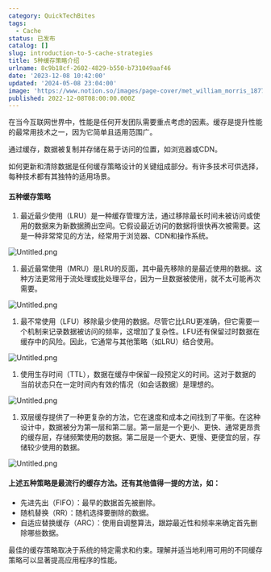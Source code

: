 ```yaml
---
category: QuickTechBites
tags:
  - Cache
status: 已发布
catalog: []
slug: introduction-to-5-cache-strategies
title: 5种缓存策略介绍
urlname: 8c9b18cf-2602-4829-b550-b731049aaf46
date: '2023-12-08 10:42:00'
updated: '2024-05-08 23:04:00'
image: 'https://www.notion.so/images/page-cover/met_william_morris_1877_willow.jpg'
published: 2022-12-08T08:00:00.000Z
---
```


在当今互联网世界中，性能是任何开发团队需要重点考虑的因素。缓存是提升性能的最常用技术之一，因为它简单且适用范围广。


通过缓存，数据被复制并存储在易于访问的位置，如浏览器或CDN。


如何更新和清除数据是任何缓存策略设计的关键组成部分。有许多技术可供选择，每种技术都有其独特的适用场景。


#### 五种缓存策略

1. 最近最少使用（LRU）是一种缓存管理方法，通过移除最长时间未被访问或使用的数据来为新数据腾出空间。它假设最近访问的数据将很快再次被需要。这是一种非常常见的方法，经常用于浏览器、CDN和操作系统。

![Untitled.png](https://prod-files-secure.s3.us-west-2.amazonaws.com/5d24fe63-e567-4804-86f9-9fdc62e13082/74494354-3dc7-4fc2-be3e-7e15913b3f24/Untitled.png?X-Amz-Algorithm=AWS4-HMAC-SHA256&X-Amz-Content-Sha256=UNSIGNED-PAYLOAD&X-Amz-Credential=ASIAZI2LB466WM6M3TDV%2F20250410%2Fus-west-2%2Fs3%2Faws4_request&X-Amz-Date=20250410T053953Z&X-Amz-Expires=3600&X-Amz-Security-Token=IQoJb3JpZ2luX2VjECUaCXVzLXdlc3QtMiJHMEUCIQCW95EGFNT4yHeHMuMJoZBRI5kYRY1ObEFA5P2tdpzbfwIgN2muAsp5xNVoU9S40w5Crwh3honPLCiE7f0ElxQURakqiAQInv%2F%2F%2F%2F%2F%2F%2F%2F%2F%2FARAAGgw2Mzc0MjMxODM4MDUiDOas2CXa4mHZTa50KyrcA8iYDIoxIoY5Y%2FTBcMSb52bpmz73eQ9Fh1q6Xrd2Jgfwnbl58hAUUuHjMLcOnm5NRtDsGoUugXDju5WMVlVANQpJGsVVvFhr03UNmZPzIlBDZceQeh6vbwfXLrUBe3sLaX%2Fj1tRpIWNbYMN46FXv%2FwyyI0OSYAuoesRpbwSCKCqHYMwgpGSmaPPqd5V63w3bv8OtwLlWsZNuSKb4fkvzvbAc45v%2FZnloHCi0cza1reQLJIYwwiUBQrdaNCv90kAbq6QuIl7DsxWpcbw7OB%2BUqdEg7nDiX6bJ7GQ2%2F2rHVnK1zqC%2FztYzrrFtNoou6lO9sUkQ6yJnm7qMoTZwvVN76wSGwR%2FZNs2EkUBLeddVgGT4%2FwS6x4kzFvFdjpSV%2BBVwpnkMyiUFmW7ejnXyly0iZ%2BYnQKWU1qX%2BeegZ9Uv4xGXX%2FFiwDic00IK7dvV9M8iolgElZoWwgcJXPHtf2RxZA2PihZstCDlQrmKd0F9c1VkSS6P6v8V1MWx2wzAycllAtJ51uva6f4crWH3r68SgFL6uoBgxQUxSRE29PYud9BbrwUxMo0jtkT60d40Rz%2BCcjAdkWB%2BeJ6Y%2BunPs140fjJMoyVL9qxcV8QSMllSybSER7u%2Buy8FxFrZRSRVHMLam3b8GOqUBorUujXWjWZXtsIFgUkn3f6lFhA%2FMwtc8rMEYFNTbMJR225Qe1ZHACRAASvdOXhosNSYI8D8r%2F%2FBmjRkWVSwLbb%2FAv66OXNc3xGBaIQc3L2x4VoubTEJtvjJGEguguXZ%2F2PO6Ikijx57X6NDyW%2BUzBZ2cn%2FYEPYByLPqzHQ0QL3tJ3%2FQxJpWlAccSdWd5CQeP1GwnR7z7qTv7UcXTeLYoqmmQombb&X-Amz-Signature=ec25606be3daca7d9df44270aac540f78d2b4cedaa527e25e8a61704abba9199&X-Amz-SignedHeaders=host&x-id=GetObject)

1. 最近最常使用（MRU）是LRU的反面，其中最先移除的是最近使用的数据。这种方法更常用于流处理或批处理平台，因为一旦数据被使用，就不太可能再次需要。

![Untitled.png](https://prod-files-secure.s3.us-west-2.amazonaws.com/5d24fe63-e567-4804-86f9-9fdc62e13082/9394e615-e149-4cd8-9a1b-e3c39cda8184/Untitled.png?X-Amz-Algorithm=AWS4-HMAC-SHA256&X-Amz-Content-Sha256=UNSIGNED-PAYLOAD&X-Amz-Credential=ASIAZI2LB466WM6M3TDV%2F20250410%2Fus-west-2%2Fs3%2Faws4_request&X-Amz-Date=20250410T053953Z&X-Amz-Expires=3600&X-Amz-Security-Token=IQoJb3JpZ2luX2VjECUaCXVzLXdlc3QtMiJHMEUCIQCW95EGFNT4yHeHMuMJoZBRI5kYRY1ObEFA5P2tdpzbfwIgN2muAsp5xNVoU9S40w5Crwh3honPLCiE7f0ElxQURakqiAQInv%2F%2F%2F%2F%2F%2F%2F%2F%2F%2FARAAGgw2Mzc0MjMxODM4MDUiDOas2CXa4mHZTa50KyrcA8iYDIoxIoY5Y%2FTBcMSb52bpmz73eQ9Fh1q6Xrd2Jgfwnbl58hAUUuHjMLcOnm5NRtDsGoUugXDju5WMVlVANQpJGsVVvFhr03UNmZPzIlBDZceQeh6vbwfXLrUBe3sLaX%2Fj1tRpIWNbYMN46FXv%2FwyyI0OSYAuoesRpbwSCKCqHYMwgpGSmaPPqd5V63w3bv8OtwLlWsZNuSKb4fkvzvbAc45v%2FZnloHCi0cza1reQLJIYwwiUBQrdaNCv90kAbq6QuIl7DsxWpcbw7OB%2BUqdEg7nDiX6bJ7GQ2%2F2rHVnK1zqC%2FztYzrrFtNoou6lO9sUkQ6yJnm7qMoTZwvVN76wSGwR%2FZNs2EkUBLeddVgGT4%2FwS6x4kzFvFdjpSV%2BBVwpnkMyiUFmW7ejnXyly0iZ%2BYnQKWU1qX%2BeegZ9Uv4xGXX%2FFiwDic00IK7dvV9M8iolgElZoWwgcJXPHtf2RxZA2PihZstCDlQrmKd0F9c1VkSS6P6v8V1MWx2wzAycllAtJ51uva6f4crWH3r68SgFL6uoBgxQUxSRE29PYud9BbrwUxMo0jtkT60d40Rz%2BCcjAdkWB%2BeJ6Y%2BunPs140fjJMoyVL9qxcV8QSMllSybSER7u%2Buy8FxFrZRSRVHMLam3b8GOqUBorUujXWjWZXtsIFgUkn3f6lFhA%2FMwtc8rMEYFNTbMJR225Qe1ZHACRAASvdOXhosNSYI8D8r%2F%2FBmjRkWVSwLbb%2FAv66OXNc3xGBaIQc3L2x4VoubTEJtvjJGEguguXZ%2F2PO6Ikijx57X6NDyW%2BUzBZ2cn%2FYEPYByLPqzHQ0QL3tJ3%2FQxJpWlAccSdWd5CQeP1GwnR7z7qTv7UcXTeLYoqmmQombb&X-Amz-Signature=843e30c85507e4739df8bdf1fce7d1b665eefb28d4579ee3e8e168a6292b6f25&X-Amz-SignedHeaders=host&x-id=GetObject)

1. 最不常使用（LFU）移除最少使用的数据。尽管它比LRU更准确，但它需要一个机制来记录数据被访问的频率，这增加了复杂性。LFU还有保留过时数据在缓存中的风险。因此，它通常与其他策略（如LRU）结合使用。

![Untitled.png](https://prod-files-secure.s3.us-west-2.amazonaws.com/5d24fe63-e567-4804-86f9-9fdc62e13082/ff489bb8-941e-4617-b208-e17020ed7ada/Untitled.png?X-Amz-Algorithm=AWS4-HMAC-SHA256&X-Amz-Content-Sha256=UNSIGNED-PAYLOAD&X-Amz-Credential=ASIAZI2LB466WM6M3TDV%2F20250410%2Fus-west-2%2Fs3%2Faws4_request&X-Amz-Date=20250410T053953Z&X-Amz-Expires=3600&X-Amz-Security-Token=IQoJb3JpZ2luX2VjECUaCXVzLXdlc3QtMiJHMEUCIQCW95EGFNT4yHeHMuMJoZBRI5kYRY1ObEFA5P2tdpzbfwIgN2muAsp5xNVoU9S40w5Crwh3honPLCiE7f0ElxQURakqiAQInv%2F%2F%2F%2F%2F%2F%2F%2F%2F%2FARAAGgw2Mzc0MjMxODM4MDUiDOas2CXa4mHZTa50KyrcA8iYDIoxIoY5Y%2FTBcMSb52bpmz73eQ9Fh1q6Xrd2Jgfwnbl58hAUUuHjMLcOnm5NRtDsGoUugXDju5WMVlVANQpJGsVVvFhr03UNmZPzIlBDZceQeh6vbwfXLrUBe3sLaX%2Fj1tRpIWNbYMN46FXv%2FwyyI0OSYAuoesRpbwSCKCqHYMwgpGSmaPPqd5V63w3bv8OtwLlWsZNuSKb4fkvzvbAc45v%2FZnloHCi0cza1reQLJIYwwiUBQrdaNCv90kAbq6QuIl7DsxWpcbw7OB%2BUqdEg7nDiX6bJ7GQ2%2F2rHVnK1zqC%2FztYzrrFtNoou6lO9sUkQ6yJnm7qMoTZwvVN76wSGwR%2FZNs2EkUBLeddVgGT4%2FwS6x4kzFvFdjpSV%2BBVwpnkMyiUFmW7ejnXyly0iZ%2BYnQKWU1qX%2BeegZ9Uv4xGXX%2FFiwDic00IK7dvV9M8iolgElZoWwgcJXPHtf2RxZA2PihZstCDlQrmKd0F9c1VkSS6P6v8V1MWx2wzAycllAtJ51uva6f4crWH3r68SgFL6uoBgxQUxSRE29PYud9BbrwUxMo0jtkT60d40Rz%2BCcjAdkWB%2BeJ6Y%2BunPs140fjJMoyVL9qxcV8QSMllSybSER7u%2Buy8FxFrZRSRVHMLam3b8GOqUBorUujXWjWZXtsIFgUkn3f6lFhA%2FMwtc8rMEYFNTbMJR225Qe1ZHACRAASvdOXhosNSYI8D8r%2F%2FBmjRkWVSwLbb%2FAv66OXNc3xGBaIQc3L2x4VoubTEJtvjJGEguguXZ%2F2PO6Ikijx57X6NDyW%2BUzBZ2cn%2FYEPYByLPqzHQ0QL3tJ3%2FQxJpWlAccSdWd5CQeP1GwnR7z7qTv7UcXTeLYoqmmQombb&X-Amz-Signature=1179f31cd4b883f8245cc3b57300b1269d6e1ac3c0f7d0766724a3a1474f6f2b&X-Amz-SignedHeaders=host&x-id=GetObject)

1. 使用生存时间（TTL），数据在缓存中保留一段预定义的时间。这对于数据的当前状态只在一定时间内有效的情况（如会话数据）是理想的。

![Untitled.png](https://prod-files-secure.s3.us-west-2.amazonaws.com/5d24fe63-e567-4804-86f9-9fdc62e13082/480ed8d3-f3c7-4a40-a9c6-4ca2e915c139/Untitled.png?X-Amz-Algorithm=AWS4-HMAC-SHA256&X-Amz-Content-Sha256=UNSIGNED-PAYLOAD&X-Amz-Credential=ASIAZI2LB466WM6M3TDV%2F20250410%2Fus-west-2%2Fs3%2Faws4_request&X-Amz-Date=20250410T053953Z&X-Amz-Expires=3600&X-Amz-Security-Token=IQoJb3JpZ2luX2VjECUaCXVzLXdlc3QtMiJHMEUCIQCW95EGFNT4yHeHMuMJoZBRI5kYRY1ObEFA5P2tdpzbfwIgN2muAsp5xNVoU9S40w5Crwh3honPLCiE7f0ElxQURakqiAQInv%2F%2F%2F%2F%2F%2F%2F%2F%2F%2FARAAGgw2Mzc0MjMxODM4MDUiDOas2CXa4mHZTa50KyrcA8iYDIoxIoY5Y%2FTBcMSb52bpmz73eQ9Fh1q6Xrd2Jgfwnbl58hAUUuHjMLcOnm5NRtDsGoUugXDju5WMVlVANQpJGsVVvFhr03UNmZPzIlBDZceQeh6vbwfXLrUBe3sLaX%2Fj1tRpIWNbYMN46FXv%2FwyyI0OSYAuoesRpbwSCKCqHYMwgpGSmaPPqd5V63w3bv8OtwLlWsZNuSKb4fkvzvbAc45v%2FZnloHCi0cza1reQLJIYwwiUBQrdaNCv90kAbq6QuIl7DsxWpcbw7OB%2BUqdEg7nDiX6bJ7GQ2%2F2rHVnK1zqC%2FztYzrrFtNoou6lO9sUkQ6yJnm7qMoTZwvVN76wSGwR%2FZNs2EkUBLeddVgGT4%2FwS6x4kzFvFdjpSV%2BBVwpnkMyiUFmW7ejnXyly0iZ%2BYnQKWU1qX%2BeegZ9Uv4xGXX%2FFiwDic00IK7dvV9M8iolgElZoWwgcJXPHtf2RxZA2PihZstCDlQrmKd0F9c1VkSS6P6v8V1MWx2wzAycllAtJ51uva6f4crWH3r68SgFL6uoBgxQUxSRE29PYud9BbrwUxMo0jtkT60d40Rz%2BCcjAdkWB%2BeJ6Y%2BunPs140fjJMoyVL9qxcV8QSMllSybSER7u%2Buy8FxFrZRSRVHMLam3b8GOqUBorUujXWjWZXtsIFgUkn3f6lFhA%2FMwtc8rMEYFNTbMJR225Qe1ZHACRAASvdOXhosNSYI8D8r%2F%2FBmjRkWVSwLbb%2FAv66OXNc3xGBaIQc3L2x4VoubTEJtvjJGEguguXZ%2F2PO6Ikijx57X6NDyW%2BUzBZ2cn%2FYEPYByLPqzHQ0QL3tJ3%2FQxJpWlAccSdWd5CQeP1GwnR7z7qTv7UcXTeLYoqmmQombb&X-Amz-Signature=fecb7a28550c830c0c736ef02f0f261c87fb2b2527abc6c5e8fb12b85ef5310a&X-Amz-SignedHeaders=host&x-id=GetObject)

1. 双层缓存提供了一种更复杂的方法，它在速度和成本之间找到了平衡。在这种设计中，数据被分为第一层和第二层。第一层是一个更小、更快、通常更昂贵的缓存层，存储频繁使用的数据。第二层是一个更大、更慢、更便宜的层，存储较少使用的数据。

![Untitled.png](https://prod-files-secure.s3.us-west-2.amazonaws.com/5d24fe63-e567-4804-86f9-9fdc62e13082/35e68090-275d-4707-9e9a-ce86f000e9eb/Untitled.png?X-Amz-Algorithm=AWS4-HMAC-SHA256&X-Amz-Content-Sha256=UNSIGNED-PAYLOAD&X-Amz-Credential=ASIAZI2LB466WM6M3TDV%2F20250410%2Fus-west-2%2Fs3%2Faws4_request&X-Amz-Date=20250410T053953Z&X-Amz-Expires=3600&X-Amz-Security-Token=IQoJb3JpZ2luX2VjECUaCXVzLXdlc3QtMiJHMEUCIQCW95EGFNT4yHeHMuMJoZBRI5kYRY1ObEFA5P2tdpzbfwIgN2muAsp5xNVoU9S40w5Crwh3honPLCiE7f0ElxQURakqiAQInv%2F%2F%2F%2F%2F%2F%2F%2F%2F%2FARAAGgw2Mzc0MjMxODM4MDUiDOas2CXa4mHZTa50KyrcA8iYDIoxIoY5Y%2FTBcMSb52bpmz73eQ9Fh1q6Xrd2Jgfwnbl58hAUUuHjMLcOnm5NRtDsGoUugXDju5WMVlVANQpJGsVVvFhr03UNmZPzIlBDZceQeh6vbwfXLrUBe3sLaX%2Fj1tRpIWNbYMN46FXv%2FwyyI0OSYAuoesRpbwSCKCqHYMwgpGSmaPPqd5V63w3bv8OtwLlWsZNuSKb4fkvzvbAc45v%2FZnloHCi0cza1reQLJIYwwiUBQrdaNCv90kAbq6QuIl7DsxWpcbw7OB%2BUqdEg7nDiX6bJ7GQ2%2F2rHVnK1zqC%2FztYzrrFtNoou6lO9sUkQ6yJnm7qMoTZwvVN76wSGwR%2FZNs2EkUBLeddVgGT4%2FwS6x4kzFvFdjpSV%2BBVwpnkMyiUFmW7ejnXyly0iZ%2BYnQKWU1qX%2BeegZ9Uv4xGXX%2FFiwDic00IK7dvV9M8iolgElZoWwgcJXPHtf2RxZA2PihZstCDlQrmKd0F9c1VkSS6P6v8V1MWx2wzAycllAtJ51uva6f4crWH3r68SgFL6uoBgxQUxSRE29PYud9BbrwUxMo0jtkT60d40Rz%2BCcjAdkWB%2BeJ6Y%2BunPs140fjJMoyVL9qxcV8QSMllSybSER7u%2Buy8FxFrZRSRVHMLam3b8GOqUBorUujXWjWZXtsIFgUkn3f6lFhA%2FMwtc8rMEYFNTbMJR225Qe1ZHACRAASvdOXhosNSYI8D8r%2F%2FBmjRkWVSwLbb%2FAv66OXNc3xGBaIQc3L2x4VoubTEJtvjJGEguguXZ%2F2PO6Ikijx57X6NDyW%2BUzBZ2cn%2FYEPYByLPqzHQ0QL3tJ3%2FQxJpWlAccSdWd5CQeP1GwnR7z7qTv7UcXTeLYoqmmQombb&X-Amz-Signature=3b9d30361313f41819333497b787bc12bbe715d5fc1bf3012914b82834cba451&X-Amz-SignedHeaders=host&x-id=GetObject)


#### 上述五种策略是最流行的缓存方法。还有其他值得一提的方法，如：

- 先进先出（FIFO）：最早的数据首先被删除。
- 随机替换（RR）：随机选择要删除的数据。
- 自适应替换缓存（ARC）：使用自调整算法，跟踪最近性和频率来确定首先删除哪些数据。

最佳的缓存策略取决于系统的特定需求和约束。理解并适当地利用可用的不同缓存策略可以显著提高应用程序的性能。

